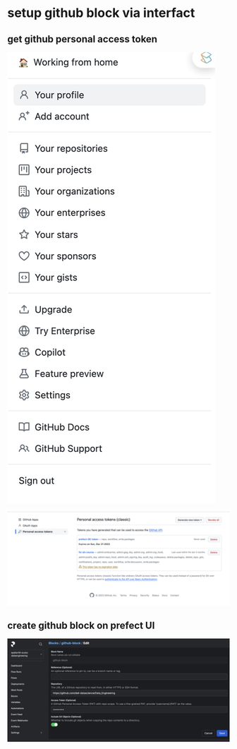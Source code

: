 # setup github block via interfact

## get github personal access token
![Alt text](image-1.png)

![Alt text](image-2.png)

## create github block on prefect UI
![Alt text](image.png)



